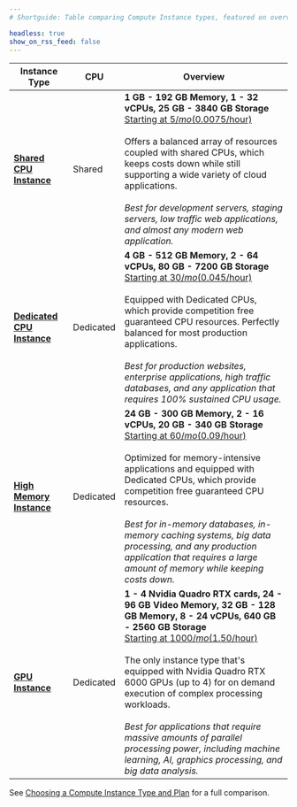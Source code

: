 ```yaml
---
# Shortguide: Table comparing Compute Instance types, featured on overview pages within product documentation

headless: true
show_on_rss_feed: false
---
```


| Instance Type | CPU | Overview |
| -- | -- | -- |
| [**Shared CPU Instance**](/docs/products/compute/compute-instances/plans/shared-cpu/) | Shared | **1 GB - 192 GB Memory, 1 - 32 vCPUs, 25 GB - 3840 GB Storage**<br>[Starting at $5/mo ($0.0075/hour)](https://www.linode.com/pricing/#compute-shared)<br><br>Offers a balanced array of resources coupled with shared CPUs, which keeps costs down while still supporting a wide variety of cloud applications.<br><br>*Best for development servers, staging servers, low traffic web applications, and almost any modern web application.* |
| [**Dedicated CPU Instance**](/docs/products/compute/compute-instances/plans/dedicated-cpu/) | Dedicated | **4 GB - 512 GB Memory, 2 - 64 vCPUs, 80 GB - 7200 GB Storage**<br>[Starting at $30/mo ($0.045/hour)](https://www.linode.com/pricing/#compute-dedicated)<br><br>Equipped with Dedicated CPUs, which provide competition free guaranteed CPU resources. Perfectly balanced for most production applications.<br><br>*Best for production websites, enterprise applications, high traffic databases, and any application that requires 100% sustained CPU usage.* |
| [**High Memory Instance**](/docs/products/compute/compute-instances/plans/high-memory/) | Dedicated | **24 GB - 300 GB Memory, 2 - 16 vCPUs, 20 GB - 340 GB Storage**<br>[Starting at $60/mo ($0.09/hour)](https://www.linode.com/pricing/#compute-high-memory)<br><br>Optimized for memory-intensive applications and equipped with Dedicated CPUs, which provide competition free guaranteed CPU resources.<br><br>*Best for in-memory databases, in-memory caching systems, big data processing, and any production application that requires a large amount of memory while keeping costs down.* |
| [**GPU Instance**](/docs/products/compute/compute-instances/plans/gpu/) | Dedicated | **1 - 4 Nvidia Quadro RTX cards, 24 - 96 GB Video Memory, 32 GB - 128 GB Memory, 8 - 24 vCPUs, 640 GB - 2560 GB Storage**<br>[Starting at $1000/mo ($1.50/hour)](https://www.linode.com/pricing/#compute-gpu)<br><br>The only instance type that's equipped with Nvidia Quadro RTX 6000 GPUs (up to 4) for on demand execution of complex processing workloads. <br><br>*Best for applications that require massive amounts of parallel processing power, including machine learning, AI, graphics processing, and big data analysis.* |

See [Choosing a Compute Instance Type and Plan](/docs/products/compute/compute-instances/plans/choosing-a-plan/) for a full comparison.